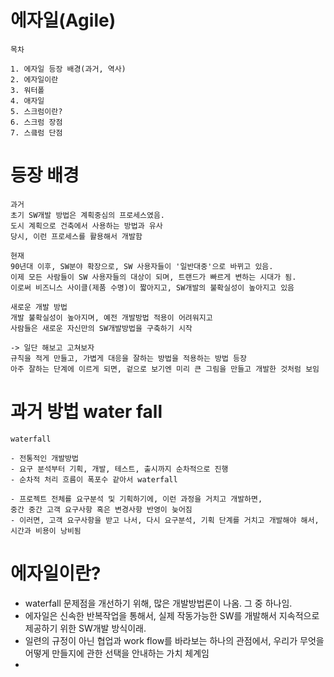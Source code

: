 # 에자일(Agile)
```
목차

1. 에자일 등장 배경(과거, 역사)
2. 에자일이란
3. 워터폴
4. 애자일
5. 스크럼이란?
6. 스크럼 장점
7. 스킄럼 단점
```


# 등장 배경
```
과거
초기 SW개발 방법은 계획중심의 프로세스였음.
도시 계획으로 건축에서 사용하는 방법과 유사
당시, 이런 프로세스를 활용해서 개발함

현재
90년대 이후, SW분야 확장으로, SW 사용자들이 '일반대중'으로 바뀌고 있음.
이제 모든 사람들이 SW 사용자들의 대상이 되며, 트랜드가 빠르게 변하는 시대가 됨.
이로써 비즈니스 사이클(제품 수명)이 짧아지고, SW개발의 불확실성이 높아지고 있음

새로운 개발 방법
개발 불확실성이 높아지며, 예전 개발방법 적용이 어려워지고
사람들은 새로운 자신만의 SW개발방법을 구축하기 시작

-> 일단 해보고 고쳐보자
규칙을 적게 만들고, 가볍게 대응을 잘하는 방법을 적용하는 방법 등장
아주 잘하는 단계에 이르게 되면, 겉으로 보기엔 미리 큰 그림을 만들고 개발한 것처럼 보임
```


# 과거 방법 water fall
```
waterfall

- 전통적인 개발방법
- 요구 분석부터 기획, 개발, 테스트, 출시까지 순차적으로 진행
- 순차적 처리 흐름이 폭포수 같아서 waterfall

- 프로젝트 전체를 요구분석 및 기획하기에, 이런 과정을 거치고 개발하면,
중간 중간 고객 요구사항 혹은 변경사항 반영이 늦어짐
- 이러면, 고객 요구사항을 받고 나서, 다시 요구분석, 기획 단계를 거치고 개발해야 해서,
시간과 비용이 낭비됨
```


# 에자일이란?
- waterfall 문제점을 개선하기 위해, 많은 개발방법론이 나옴. 그 중 하나임.
- 에자일은 신속한 반복작업을 통해서, 실제 작동가능한 SW를 개발해서
  지속적으로 제공하기 위한 SW개발 방식이래.
- 일련의 규정이 아닌 협업과 work flow를 바라보는 하나의 관점에서,
  우리가 무엇을 어떻게 만들지에 관한 선택을 안내하는 가치 체계임
- 

